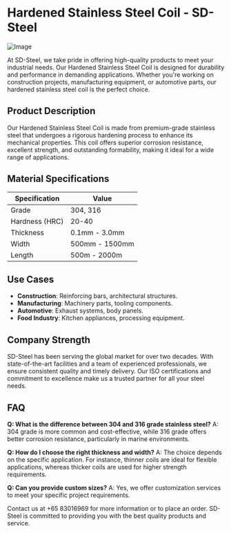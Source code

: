 # Hardened Stainless Steel Coil - SD-Steel

![Image](https://github.com/user-attachments/assets/2567258e-e124-4816-932d-1809bd27ef0b)

At SD-Steel, we take pride in offering high-quality products to meet your industrial needs. Our Hardened Stainless Steel Coil is designed for durability and performance in demanding applications. Whether you're working on construction projects, manufacturing equipment, or automotive parts, our hardened stainless steel coil is the perfect choice.

## Product Description
Our Hardened Stainless Steel Coil is made from premium-grade stainless steel that undergoes a rigorous hardening process to enhance its mechanical properties. This coil offers superior corrosion resistance, excellent strength, and outstanding formability, making it ideal for a wide range of applications.

## Material Specifications
| Specification | Value |
|---------------|-------|
| Grade         | 304, 316 |
| Hardness (HRC) | 20-40 |
| Thickness     | 0.1mm - 3.0mm |
| Width         | 500mm - 1500mm |
| Length        | 500m - 2000m |

## Use Cases
- **Construction**: Reinforcing bars, architectural structures.
- **Manufacturing**: Machinery parts, tooling components.
- **Automotive**: Exhaust systems, body panels.
- **Food Industry**: Kitchen appliances, processing equipment.

## Company Strength
SD-Steel has been serving the global market for over two decades. With state-of-the-art facilities and a team of experienced professionals, we ensure consistent quality and timely delivery. Our ISO certifications and commitment to excellence make us a trusted partner for all your steel needs.

## FAQ
**Q: What is the difference between 304 and 316 grade stainless steel?**
A: 304 grade is more common and cost-effective, while 316 grade offers better corrosion resistance, particularly in marine environments.

**Q: How do I choose the right thickness and width?**
A: The choice depends on the specific application. For instance, thinner coils are ideal for flexible applications, whereas thicker coils are used for higher strength requirements.

**Q: Can you provide custom sizes?**
A: Yes, we offer customization services to meet your specific project requirements.

Contact us at +65 83016969 for more information or to place an order. SD-Steel is committed to providing you with the best quality products and service.